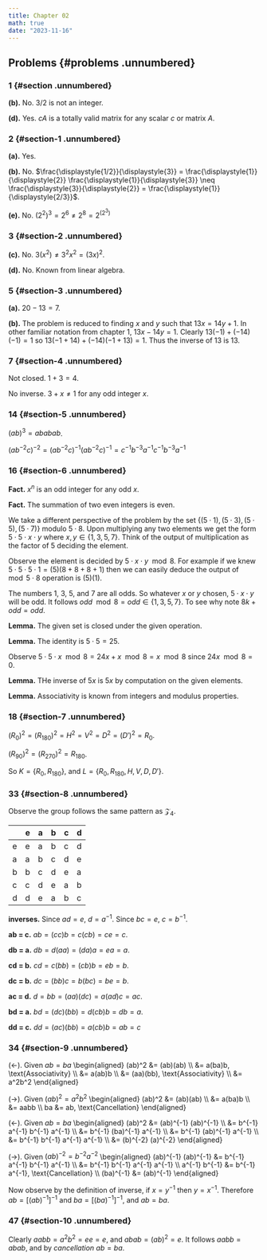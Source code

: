 ```yaml
---
title: Chapter 02
math: true
date: "2023-11-16"
---
```


$\newcommand{\nfrac}[2]{\frac{\displaystyle{#1}}{\displaystyle{#2}}}$

## Problems {#problems .unnumbered}

### 1 {#section .unnumbered}

**(b).** No. 3/2 is not an integer.

**(d).** Yes. $cA$ is a totally valid matrix for any scalar $c$ or matrix $A$.

### 2 {#section-1 .unnumbered}

**(a).** Yes.

**(b).** No.
$\frac{\displaystyle{1/2}}{\displaystyle{3}} = \frac{\displaystyle{1}}{\displaystyle{2}} \frac{\displaystyle{1}}{\displaystyle{3}} \neq \frac{\displaystyle{3}}{\displaystyle{2}} = \frac{\displaystyle{1}}{\displaystyle{2/3}}$.

**(e).** No. $(2^2)^3 = 2^6 \neq 2^8 = 2^{(2^3)}$

### 3 {#section-2 .unnumbered}

**(c).** No. $3(x^2) \neq 3^2 x^2 = (3x)^2$.

**(d).** No. Known from linear algebra.

### 5 {#section-3 .unnumbered}

**(a).** $20 - 13 = 7$.

**(b).** The problem is reduced to finding $x$ and $y$ such that $13x = 14y + 1$. In other familiar notation from chapter 1, $13x - 14y = 1$. Clearly $13(-1) + (-14)(-1) = 1$ so $13(-1 + 14) + (-14)(-1 + 13) = 1$. Thus the inverse of $13$ is $13$.

### 7 {#section-4 .unnumbered}

Not closed. $1 + 3 = 4$.

No inverse. $3 + x \neq 1$ for any odd integer $x$.

### 14 {#section-5 .unnumbered}

$(ab)^3 = ababab$.

$(ab^{-2}c)^{-2} = (ab^{-2}c)^{-1} (ab^{-2}c)^{-1} = c^{-1}b^{-3}a^{-1}c^{-1}b^{-3}a^{-1}$

### 16 {#section-6 .unnumbered}

**Fact.** $x^n$ is an odd integer for any odd $x$.

**Fact.** The summation of two even integers is even.

We take a different perspective of the problem by the set $\{ (5 \cdot 1), (5 \cdot 3), (5 \cdot 5), (5 \cdot 7) \}$ modulo $5 \cdot 8$. Upon multiplying any two elements we get the form $5 \cdot 5 \cdot x \cdot y$ where $x,y \in \{ 1, 3, 5, 7 \}$. Think of the output of multiplication as the factor of $5$ deciding the element.

Observe the element is decided by $5 \cdot x \cdot y \mod 8$. For example if we knew $5 \cdot 5 \cdot 5 \cdot 1 = (5)(8 + 8 + 8 + 1)$ then we can easily deduce the output of $\mod 5 \cdot 8$ operation is $(5)(1)$.

The numbers $1$, $3$, $5$, and $7$ are all odds. So whatever $x$ or $y$ chosen, $5 \cdot x \cdot y$ will be odd. It follows $\textit{odd} \mod 8 = \textit{odd} \in \{1, 3, 5, 7\}$. To see why note $8k + \textit{odd} = \textit{odd}$.

**Lemma.** The given set is closed under the given operation.

**Lemma.** The identity is $5 \cdot 5 = 25$.

Observe $5 \cdot 5 \cdot x \mod 8 = 24x + x \mod 8 = x \mod 8$ since $24x \mod 8 = 0$.

**Lemma.** THe inverse of $5x$ is $5x$ by computation on the given elements.

**Lemma.** Associativity is known from integers and modulus properties.

### 18 {#section-7 .unnumbered}

$(R_0)^2 = (R_{180})^2 = H^2 = V^2 = D^2 = (D')^2 = R_0$.

$(R_{90})^2 = (R_{270})^2 = R_{180}$.

So $K = \{ R_0, R_{180} \}$, and $L = \{ R_0, R_{180}, H, V, D, D' \}$.

### 33 {#section-8 .unnumbered}

Observe the group follows the same pattern as $\mathcal{Z}_4$.

|   | e | a | b | c | d |
|---|---|--|---|---|--- |
| e | e | a | b | c | d | 
| a | a | b | c | d | e |
| b | b | c | d | e | a |
| c | c | d | e | a | b |
| d | d | e | a | b | c |

**inverses.** Since $ad = e$, $d = a^{-1}$. Since $bc = e$, $c = b^{-1}$.

**ab = c.** $ab = (cc)b = c(cb) = ce = c$.

**db = a.** $db = d(aa) = (da)a = ea = a$.

**cd = b.** $cd = c(bb) = (cb)b = eb = b$.

**dc = b.** $dc = (bb)c = b(bc) = be = b$.

**ac = d.** $d = bb = (aa)(dc) = a(ad)c = ac$.

**bd = a.** $bd = (dc)(bb) = d(cb)b = db = a$.

**dd = c.** $dd = (ac)(bb) = a(cb)b = ab = c$

### 34 {#section-9 .unnumbered}

$(\leftarrow)$. Given $ab = ba$
\begin{aligned}
    (ab)^2 &= (ab)(ab) \\\\
           &= a(ba)b, \text{Associativity} \\\\
           &= a(ab)b \\\\
           &= (aa)(bb), \text{Associativity} \\\\
           &= a^2b^2
\end{aligned}

$(\rightarrow)$. Given $(ab)^2 = a^2b^2$
\begin{aligned}
        (ab)^2 &= (ab)(ab) \\\\
               &= a(ba)b \\\\
               &= aabb \\\\
            ba &= ab, \text{Cancellation}
\end{aligned}

$(\leftarrow)$. Given $ab = ba$
\begin{aligned}
    (ab)^2 &= (ab)^{-1} (ab)^{-1} \\\\
           &= b^{-1} a^{-1} b^{-1} a^{-1} \\\\
           &= b^{-1} (ba)^{-1} a^{-1} \\\\
           &= b^{-1} (ab)^{-1} a^{-1} \\\\
           &= b^{-1} b^{-1} a^{-1} a^{-1} \\\\
           &= (b)^{-2} (a)^{-2}
\end{aligned}

$(\rightarrow)$. Given $(ab)^{-2} = b^{-2} a^{-2}$
\begin{aligned}
    (ab)^{-1} (ab)^{-1} &= b^{-1} a^{-1} b^{-1} a^{-1} \\\\
                        &= b^{-1} b^{-1} a^{-1} a^{-1} \\\\
          a^{-1} b^{-1} &= b^{-1} a^{-1}, \text{Cancellation} \\\\
             (ba)^{-1}  &= (ab)^{-1}
\end{aligned}

Now observe by the definition of inverse, if $x = y^{-1}$ then $y = x^{-1}$. Therefore $ab = [ (ab)^{-1} ]^{-1}$ and $ba = [ (ba)^{-1} ]^{-1}$, and $ab = ba$.

### 47 {#section-10 .unnumbered}

Clearly $aabb = a^2b^2 = ee = e$, and $abab = (ab)^2 = e$. It follows $aabb = abab$, and by *cancellation* $ab = ba$.
